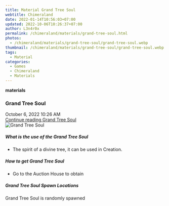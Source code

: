 ```yaml
---
title: Material Grand Tree Soul
webtitle: Chimeraland
date: 2022-01-14T10:56:03+07:00
updated: 2022-10-06T10:26:37+07:00
author: L3n4r0x
permalink: /chimeraland/materials/grand-tree-soul.html
photos:
  - /chimeraland/materials/grand-tree-soul/grand-tree-soul.webp
thumbnail: /chimeraland/materials/grand-tree-soul/grand-tree-soul.webp
tags:
  - Material
categories:
  - Games
  - Chimeraland
  - Materials
---
```


<section id="bootstrap-wrapper">
  <link
    rel="stylesheet"
    href="https://cdn.statically.io/gh/dimaslanjaka/Web-Manajemen/40ac3225/css/bootstrap-4.5-wrapper.css"
  />
  <div
    class="row g-0 border rounded overflow-hidden flex-md-row mb-4 shadow-sm position-relative"
  >
    <div class="col p-4 d-flex flex-column position-static">
      <strong class="d-inline-block mb-2 text-success">materials</strong>
      <h3 class="mb-0">Grand Tree Soul</h3>
      <div class="mb-1 text-muted">October 6, 2022 10:26 AM</div>
      <a href="#" class="stretched-link d-none"
        >Continue reading Grand Tree Soul</a
      >
    </div>
    <div class="col-auto d-none d-lg-block">
      <img
        src="/chimeraland/materials/grand-tree-soul/grand-tree-soul.webp"
        alt="Grand Tree Soul"
      />
    </div>
  </div>
  <div class="row">
    <div class="col-lg-6 col-12 mb-2">
      <div class="card">
        <div class="card-body">
          <h5 class="card-title">What is the use of the Grand Tree Soul</h5>
          <div class="card-text">
            <ul>
              <li>The spirit of a divine tree, it can be used in Creation.</li>
            </ul>
          </div>
        </div>
      </div>
    </div>
    <div class="col-lg-6 col-12 mb-2">
      <div class="card">
        <div class="card-body">
          <h5 class="card-title">How to get Grand Tree Soul</h5>
          <div class="card-text">
            <ul>
              <li>Go to the Auction House to obtain</li>
            </ul>
          </div>
        </div>
      </div>
    </div>
    <div class="col-12 mb-2">
      <h5>Grand Tree Soul Spawn Locations</h5>
      <p>Grand Tree Soul is randomly spawned</p>
    </div>
  </div>
</section>